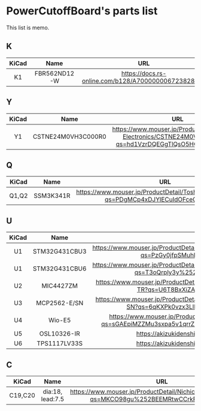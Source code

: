# PowerCutoffBoard's parts list
This list is memo.

## K
|KiCad|Name|URL|
|:-:|:-:|:-:|
|K1|FBR562ND12-W|https://docs.rs-online.com/b128/A700000006723828.pdf|

## Y
|KiCad|Name|URL|
|:-:|:-:|:-:|
|Y1|CSTNE24M0VH3C000R0|https://www.mouser.jp/ProductDetail/Murata-Electronics/CSTNE24M0VH3C000R0?qs=hd1VzrDQEGgTlQsO5HCwUg%3D%3D|

## Q
|KiCad|Name|URL|
|:-:|:-:|:-:|
|Q1,Q2|SSM3K341R|https://www.mouser.jp/ProductDetail/Toshiba/SSM3K341RLF?qs=PDgMCp4xDJYlECuIdOFceQ%3D%3D|

## U
|KiCad|Name|URL|
|:-:|:-:|:-:|
|U1|STM32G431CBU3|https://www.mouser.jp/ProductDetail/STMicroelectronics/STM32G431CBU3?qs=PzGy0jfpSMuhNWEWgwfZ0w%3D%3D|
|U1|STM32G431CBU6|https://www.mouser.jp/ProductDetail/STMicroelectronics/STM32G431CBU6?qs=T3oQrply3y%252B0hTuSHQ7oqA%3D%3D|
|U2|MIC4427ZM|https://www.mouser.jp/ProductDetail/Microchip-Technology/MIC4427ZM-TR?qs=U6T8BxXiZAXGJd0nLDru8w%3D%3D|
|U3|MCP2562-E/SN|https://www.mouser.jp/ProductDetail/Microchip-Technology/MCP2562-E-SN?qs=6qKXPk0vzx3LlPUMCCw%252BCg%3D%3D|
|U4|Wio-E5|https://www.mouser.jp/ProductDetail/Seeed-Studio/317990687?qs=sGAEpiMZZMu3sxpa5v1qrrZmfQRM%252BjWTxTuehZRWDe8%3D|
|U5|OSL10326-IR|https://akizukidenshi.com/catalog/g/g112644/|
|U6|TPS1117LV33S|https://akizukidenshi.com/catalog/g/g117229/|

## C
|KiCad|Name|URL|
|:-:|:-:|:-:|
|C19,C20|dia:18, lead:7.5|https://www.mouser.jp/ProductDetail/Nichicon/UHE1H272MHD?qs=MKCO98gu%252BEEMRtwCCrkFNQ%3D%3D|
